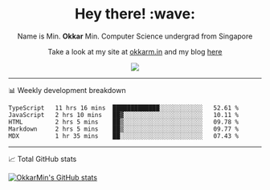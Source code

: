 <h1 align="center"> Hey there! :wave:</h1>

<p align="center">Name is Min. <strong>Okkar</strong> Min. Computer Science undergrad from Singapore</p>

<p align="center">Take a look at my site at <a href="https://okkarm.in" target="_blank">okkarm.in</a> and my blog <a href="https://okkarm.in/blog" target="_blank">here</a></p>

<p align="center">
  <a href="https://okkarm.in/linkedin" target='_blank'>
    <img src="https://img.shields.io/badge/linkedin-%230077B5.svg?&style=for-the-badge&logo=linkedin&logoColor=white" />
  </a>
 </p>

---

📊 Weekly development breakdown

<!--START_SECTION:waka-->
```text
TypeScript   11 hrs 16 mins  █████████████░░░░░░░░░░░░   52.61 % 
JavaScript   2 hrs 10 mins   ██▓░░░░░░░░░░░░░░░░░░░░░░   10.11 % 
HTML         2 hrs 5 mins    ██▒░░░░░░░░░░░░░░░░░░░░░░   09.78 % 
Markdown     2 hrs 5 mins    ██▒░░░░░░░░░░░░░░░░░░░░░░   09.77 % 
MDX          1 hr 35 mins    ██░░░░░░░░░░░░░░░░░░░░░░░   07.43 % 
```
<!--END_SECTION:waka-->

---

📈 Total GitHub stats

<p>
  <a href="https://github.com/OkkarMin"><img src="https://github-readme-stats.vercel.app/api?username=OkkarMin&hide_border=true&show_icons=true&theme=graywhite" alt="OkkarMin's GitHub stats"></a>
</p>
